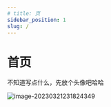 ```yaml
---
# title: 页
sidebar_position: 1
slug: /
---
```


# 首页

不知道写点什么，先放个头像吧哈哈

![image-20230321231824349](https://avatars.githubusercontent.com/u/94268117)
